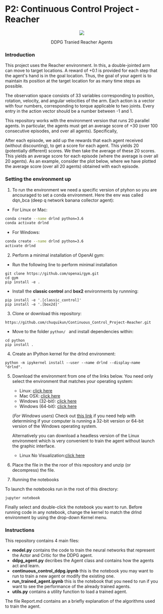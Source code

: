 # P2: Continuous Control Project - Reacher
<p align="center">
<img align="center" src="https://github.com/chuquikun/Continuous_Control_Project-Reacher/blob/main/images/trained_reachers.gif">
</p>
<p align="center">DDPG Tranied Reacher Agents</p>

### Introduction

This project uses the Reacher environment. In this, a double-jointed arm can move to target locations. A reward of +0.1 is provided for each step that the agent's hand is in the goal location. Thus, the goal of your agent is to maintain its position at the target location for as many time steps as possible.

The observation space consists of 33 variables corresponding to position, rotation, velocity, and angular velocities of the arm. Each action is a vector with four numbers, corresponding to torque applicable to two joints. Every entry in the action vector should be a number between -1 and 1.

This repository works with the environment version that runs 20 parallel agents. In particular, the agents must get an average score of +30 (over 100 consecutive episodes, and over all agents). Specifically,

After each episode, we add up the rewards that each agent received (without discounting), to get a score for each agent. This yields 20 (potentially different) scores. We then take the average of these 20 scores.
This yields an average score for each episode (where the average is over all 20 agents).
As an example, consider the plot below, where we have plotted the average score (over all 20 agents) obtained with each episode.

### Setting the environment up

1. To run the environment we need a specific version of ptyhon so you are ancouraged to set a conda environment. Here the env was called dqn_bca (deep q network banana collector agent):
* For Linux or Mac:

```bash
conda create --name drlnd python=3.6
conda activate drlnd
```
* For Windows:
```bash
conda create --name drlnd python=3.6 
activate drlnd
```

2. Perform a minimal installation of OpenAI gym:

*  Run the following line to perform minimal installation
```
git clone https://github.com/openai/gym.git
cd gym
pip install -e .
```
* Install the **classic control** and **box2** environments by runnning:
```
pip install -e '.[classic_control]'
pip install -e '.[box2d]'
```

3. Clone or download this repository:
```
https://github.com/chuquikun/Continuous_Control_Project-Reacher.git
```
* Move to the folder `python/ ` and install dependencies within:
```
cd python
pip install .
```
4. Create an IPython kernel for the drlnd environment:

```
python -m ipykernel install --user --name drlnd --display-name "drlnd".
```
5. Download the environment from one of the links below.  You need only select the environment that matches your operating system:
    - Linux: [click here](https://s3-us-west-1.amazonaws.com/udacity-drlnd/P2/Reacher/Reacher_Linux.zip)
    - Mac OSX: [click here](https://s3-us-west-1.amazonaws.com/udacity-drlnd/P2/Reacher/Reacher.app.zip)
    - Windows (32-bit): [click here](https://s3-us-west-1.amazonaws.com/udacity-drlnd/P2/Reacher/Reacher_Windows_x86.zip)
    - Windows (64-bit): [click here](https://s3-us-west-1.amazonaws.com/udacity-drlnd/P2/Reacher/Reacher_Windows_x86_64.zip)
    
    (_For Windows users_) Check out [this link](https://support.microsoft.com/en-us/help/827218/how-to-determine-whether-a-computer-is-running-a-32-bit-version-or-64) if you need help with determining if your computer is running a 32-bit version or 64-bit version of the Windows operating system.
    
    Alternatively you can download a headless version of the Linux environment which is very convenient to train the agent without launch the graphic interface.
    - Linux No Visualization:[click here](https://s3-us-west-1.amazonaws.com/udacity-drlnd/P2/Reacher/Reacher_Linux_NoVis.zip)
    
6. Place the file in the the roor of this repository and unzip (or decompress) the file. 

7. Running the notebooks 

To launch the notebooks run in the root of this directory:
```
jupyter notebook
```
Finally select and double-click the notebook you want to run.
Before running code in any notebook, change the kernel to match the drlnd environment by using the drop-down Kernel menu.

### Instructions

This repository contains 4 main files:

- **model.py** contains the code to train the neural networks that represent the Actor and Critic for the DDPG agent.
- **ddpg_agent.py** decribes the Agent class and contains how the agents act and learn.
- **continuous_control_ddpg.ipynb** this is the notebook you may want to run to train a new agent or modify the existing one.
- **run_trained_agent.ipynb** this is the notebook that you need to run if you want to see the performance of the already trained agents.
- **utils.py** contains a utility function to load  a trained agent.

The file Report.md contains an a briefly explanation of the algorithms used to train the agent.

